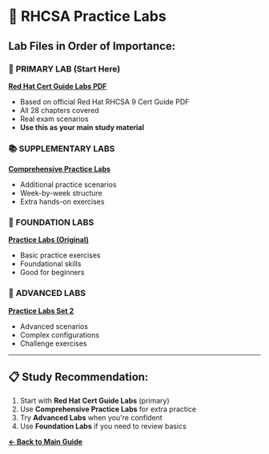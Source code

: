 # 📖 RHCSA Practice Labs

## Lab Files in Order of Importance:

### 🌟 **PRIMARY LAB (Start Here)**
**[Red Hat Cert Guide Labs PDF](./red-hat-cert-guide-labs-PDF.md)**
- Based on official Red Hat RHCSA 9 Cert Guide PDF
- All 28 chapters covered
- Real exam scenarios
- **Use this as your main study material**

### 📚 **SUPPLEMENTARY LABS**
**[Comprehensive Practice Labs](./comprehensive-practice-labs.md)**
- Additional practice scenarios
- Week-by-week structure
- Extra hands-on exercises

### 🔰 **FOUNDATION LABS**
**[Practice Labs (Original)](./practice-labs.md)**
- Basic practice exercises
- Foundational skills
- Good for beginners

### 🎯 **ADVANCED LABS**
**[Practice Labs Set 2](./practice-labs-set2.md)**
- Advanced scenarios
- Complex configurations
- Challenge exercises

---

## 📋 **Study Recommendation:**
1. Start with **Red Hat Cert Guide Labs** (primary)
2. Use **Comprehensive Practice Labs** for extra practice
3. Try **Advanced Labs** when you're confident
4. Use **Foundation Labs** if you need to review basics

**[← Back to Main Guide](../README.md)**

